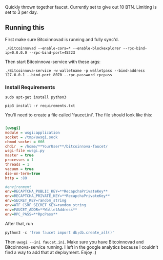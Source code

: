 Quickly thrown together faucet. Currently set to give out 10 BTN. Limiting is set to 3 per day.

## Running this
First make sure Bitcoinnovad is running and fully sync'd.

`./Bitcoinnovad --enable-cors=* --enable-blockexplorer --rpc-bind-ip=0.0.0.0 --rpc-bind-port=45223` 

Then start Bitcoinnova-service with these args:

`./Bitcoinnova-service -w walletname -p walletpass --bind-address 127.0.0.1 --bind-port 8070 --rpc-password rpcpass`

### Install Requirements
`sudo apt-get install python3`

`pip3 install -r requirements.txt`

You'll need to create a file called 'faucet.ini'.
The file should look like this:
```ini

[uwsgi]
module = wsgi:application
socket = /tmp/uwsgi.sock
chmod-socket = 666
chdir  = /home/**YourUser**/bitcoinnova-faucet/
wsgi-file =wsgi.py
master = true
processes = 1
threads = 1
vacuum = true
die-on-term=true
http = :80

#environment
env=RECAPTCHA_PUBLIC_KEY=**RecapchaPrivateKey**
env=RECAPTCHA_PRIVATE_KEY=**RecapchaPrivateKey**
env=SECRET_KEY=random_string
env=WTF_CSRF_SECRET_KEY=random_string
env=FAUCET_ADDR=**WalletAddress**
env=RPC_PASS=**RpcPass**

```

After that, run
```python
python3 -c 'from faucet import db;db.create_all()'
```
Then `uwsgi --ini faucet.ini`. Make sure you have Bitcoinnovad and Bitcoinnova-service running.
I left in the google analytics because I couldn't find a way to add that at deployment. Enjoy :)
